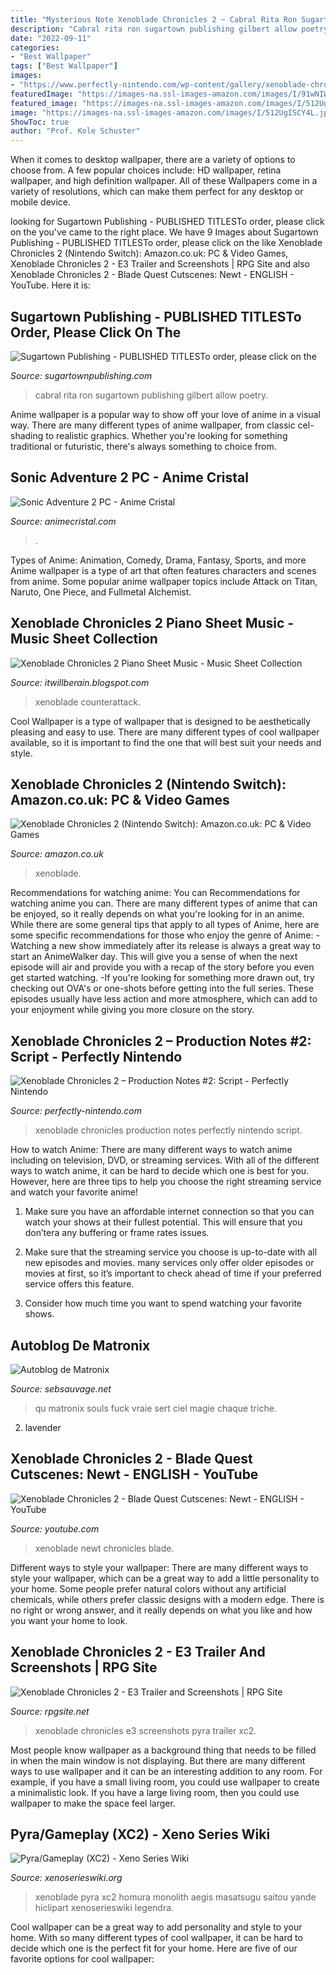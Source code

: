 ```yaml
---
title: "Mysterious Note Xenoblade Chronicles 2 ~ Cabral Rita Ron Sugartown Publishing Gilbert Allow Poetry"
description: "Cabral rita ron sugartown publishing gilbert allow poetry"
date: "2022-09-11"
categories:
- "Best Wallpaper"
tags: ["Best Wallpaper"]
images:
- "https://www.perfectly-nintendo.com/wp-content/gallery/xenoblade-chronicles-2-17-11-2017-1/1.jpg"
featuredImage: "https://images-na.ssl-images-amazon.com/images/I/91wNIWTgjfL._AC_SL1500_.jpg"
featured_image: "https://images-na.ssl-images-amazon.com/images/I/512UgISCY4L.jpg"
image: "https://images-na.ssl-images-amazon.com/images/I/512UgISCY4L.jpg"
ShowToc: true
author: "Prof. Kole Schuster"
---
```



When it comes to desktop wallpaper, there are a variety of options to choose from. A few popular choices include: HD wallpaper, retina wallpaper, and high definition wallpaper. All of these Wallpapers come in a variety of resolutions, which can make them perfect for any desktop or mobile device. 

	

		
looking for Sugartown Publishing - PUBLISHED TITLESTo order, please click on the you've came to the right place. We have 9 Images about Sugartown Publishing - PUBLISHED TITLESTo order, please click on the like Xenoblade Chronicles 2 (Nintendo Switch): Amazon.co.uk: PC &amp; Video Games, Xenoblade Chronicles 2 - E3 Trailer and Screenshots | RPG Site and also Xenoblade Chronicles 2 - Blade Quest Cutscenes: Newt - ENGLISH - YouTube. Here it is:
		
    
## Sugartown Publishing - PUBLISHED TITLESTo Order, Please Click On The

<img loading=lazy src="http://sugartownpublishing.com/yahoo_site_admin/assets/images/1b_Author_photo_Ron_Cabral.63113149_std.jpg" onerror="this.onerror=null;this.src='https://tse1.mm.bing.net/th?id=OIP.KPuxpa3iDx0h8TYj5KzAhQAAAA&amp;pid=15.1';" alt="Sugartown Publishing - PUBLISHED TITLESTo order, please click on the">

_Source: sugartownpublishing.com_

>cabral rita ron sugartown publishing gilbert allow poetry. 

	

Anime wallpaper is a popular way to show off your love of anime in a visual way. There are many different types of anime wallpaper, from classic cel-shading to realistic graphics. Whether you're looking for something traditional or futuristic, there's always something to choice from.

    
## Sonic Adventure 2 PC - Anime Cristal

<img loading=lazy src="https://animecristal.com/wp-content/uploads/2021/04/Sonic-Adventure-2-PC-Descargar-768x768.png" onerror="this.onerror=null;this.src='https://tse4.mm.bing.net/th?id=OIP.sHwheOpPu1__PYHS2gUfPwHaHa&amp;pid=15.1';" alt="Sonic Adventure 2 PC - Anime Cristal">

_Source: animecristal.com_

>. 

	

Types of Anime: Animation, Comedy, Drama, Fantasy, Sports, and more
Anime wallpaper is a type of art that often features characters and scenes from anime. Some popular anime wallpaper topics include Attack on Titan, Naruto, One Piece, and Fullmetal Alchemist.

    
## Xenoblade Chronicles 2 Piano Sheet Music - Music Sheet Collection

<img loading=lazy src="https://images-na.ssl-images-amazon.com/images/I/512UgISCY4L.jpg" onerror="this.onerror=null;this.src='https://tse1.mm.bing.net/th?id=OIP.YI5be1agCeYKhSvsTnZd0gHaHa&amp;pid=15.1';" alt="Xenoblade Chronicles 2 Piano Sheet Music - Music Sheet Collection">

_Source: itwillberain.blogspot.com_

>xenoblade counterattack. 

	

Cool Wallpaper is a type of wallpaper that is designed to be aesthetically pleasing and easy to use. There are many different types of cool wallpaper available, so it is important to find the one that will best suit your needs and style.

    
## Xenoblade Chronicles 2 (Nintendo Switch): Amazon.co.uk: PC &amp; Video Games

<img loading=lazy src="https://images-na.ssl-images-amazon.com/images/I/91wNIWTgjfL._AC_SL1500_.jpg" onerror="this.onerror=null;this.src='https://tse4.mm.bing.net/th?id=OIP.VovkNdrVrLfY4UkPH9jQwwHaL_&amp;pid=15.1';" alt="Xenoblade Chronicles 2 (Nintendo Switch): Amazon.co.uk: PC &amp; Video Games">

_Source: amazon.co.uk_

>xenoblade. 

	

Recommendations for watching anime: You can
Recommendations for watching anime you can. There are many different types of anime that can be enjoyed, so it really depends on what you're looking for in an anime. While there are some general tips that apply to all types of Anime, here are some specific recommendations for those who enjoy the genre of Anime: 
-Watching a new show immediately after its release is always a great way to start an AnimeWalker day. This will give you a sense of when the next episode will air and provide you with a recap of the story before you even get started watching. 
-If you're looking for something more drawn out, try checking out OVA's or one-shots before getting into the full series. These episodes usually have less action and more atmosphere, which can add to your enjoyment while giving you more closure on the story.

    
## Xenoblade Chronicles 2 – Production Notes #2: Script - Perfectly Nintendo

<img loading=lazy src="https://www.perfectly-nintendo.com/wp-content/gallery/xenoblade-chronicles-2-17-11-2017-1/1.jpg" onerror="this.onerror=null;this.src='https://tse1.mm.bing.net/th?id=OIP.vKo2urfcgF3p_mY3B25VPwHaEK&amp;pid=15.1';" alt="Xenoblade Chronicles 2 – Production Notes #2: Script - Perfectly Nintendo">

_Source: perfectly-nintendo.com_

>xenoblade chronicles production notes perfectly nintendo script. 

	

How to watch Anime: There are many different ways to watch anime including on television, DVD, or streaming services.
With all of the different ways to watch anime, it can be hard to decide which one is best for you. However, here are three tips to help you choose the right streaming service and watch your favorite anime!
1. Make sure you have an affordable internet connection so that you can watch your shows at their fullest potential. This will ensure that you don’tera any buffering or frame rates issues.

2. Make sure that the streaming service you choose is up-to-date with all new episodes and movies. many services only offer older episodes or movies at first, so it’s important to check ahead of time if your preferred service offers this feature.

3. Consider how much time you want to spend watching your favorite shows.

    
## Autoblog De Matronix

<img loading=lazy src="http://sebsauvage.net/streisand.me/matronix/?m=http://www.matronix.fr/wp-content/uploads/2016/04/IMG_0290.jpg" onerror="this.onerror=null;this.src='https://tse1.mm.bing.net/th?id=OIP.RF4L2zkcIzxtHUOa5lNsqwHaJ4&amp;pid=15.1';" alt="Autoblog de Matronix">

_Source: sebsauvage.net_

>qu matronix souls fuck vraie sert ciel magie chaque triche. 

	

2. lavender 

    
## Xenoblade Chronicles 2 - Blade Quest Cutscenes: Newt - ENGLISH - YouTube

<img loading=lazy src="https://i.ytimg.com/vi/mfWXWoLZaDw/maxresdefault.jpg" onerror="this.onerror=null;this.src='https://tse1.mm.bing.net/th?id=OIP.wQ7DEt_45JIjJSZiM_8CjAHaEK&amp;pid=15.1';" alt="Xenoblade Chronicles 2 - Blade Quest Cutscenes: Newt - ENGLISH - YouTube">

_Source: youtube.com_

>xenoblade newt chronicles blade. 

	

Different ways to style your wallpaper:
There are many different ways to style your wallpaper, which can be a great way to add a little personality to your home. Some people prefer natural colors without any artificial chemicals, while others prefer classic designs with a modern edge. There is no right or wrong answer, and it really depends on what you like and how you want your home to look.

    
## Xenoblade Chronicles 2 - E3 Trailer And Screenshots | RPG Site

<img loading=lazy src="http://assets.rpgsite.net/images/images/000/054/897/original/XC2_Pyra.png" onerror="this.onerror=null;this.src='https://tse2.mm.bing.net/th?id=OIP.8kctpykKe-b3NUJK7pxW2AHaKe&amp;pid=15.1';" alt="Xenoblade Chronicles 2 - E3 Trailer and Screenshots | RPG Site">

_Source: rpgsite.net_

>xenoblade chronicles e3 screenshots pyra trailer xc2. 

	

Most people know wallpaper as a background thing that needs to be filled in when the main window is not displaying. But there are many different ways to use wallpaper and it can be an interesting addition to any room. For example, if you have a small living room, you could use wallpaper to create a minimalistic look. If you have a large living room, then you could use wallpaper to make the space feel larger.

    
## Pyra/Gameplay (XC2) - Xeno Series Wiki

<img loading=lazy src="https://www.xenoserieswiki.org/w/images/thumb/1/1c/Pyra.png/412px-Pyra.png" onerror="this.onerror=null;this.src='https://tse4.mm.bing.net/th?id=OIP.JbiQhHBPPHACqxCJy6XX0wAAAA&amp;pid=15.1';" alt="Pyra/Gameplay (XC2) - Xeno Series Wiki">

_Source: xenoserieswiki.org_

>xenoblade pyra xc2 homura monolith aegis masatsugu saitou yande hiclipart xenoserieswiki legendra. 

	

Cool wallpaper can be a great way to add personality and style to your home. With so many different types of cool wallpaper, it can be hard to decide which one is the perfect fit for your home. Here are five of our favorite options for cool wallpaper: 

